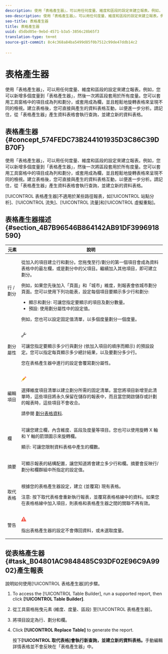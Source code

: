 ```yaml
---
description: 使用「表格產生器」，可以用任何度量、維度和區段的設定來建立報表。例如，您可以新增多個度量到「表格產生器」，然後一次將區段套用於所有度量。您可以套用工具窗格中的項目成為列和劃分，或套用成為欄，並且輕鬆地旋轉表格來呈現不同的檢視。建立表格後，您可直接與產生的資料表格互動，以便進一步分析。請記住，從「表格產生器」產生資料表格會執行查詢，並建立新的資料表格。
seo-description: 使用「表格產生器」，可以用任何度量、維度和區段的設定來建立報表。例如，您可以新增多個度量到「表格產生器」，然後一次將區段套用於所有度量。您可以套用工具窗格中的項目成為列和劃分，或套用成為欄，並且輕鬆地旋轉表格來呈現不同的檢視。建立表格後，您可直接與產生的資料表格互動，以便進一步分析。請記住，從「表格產生器」產生資料表格會執行查詢，並建立新的資料表格。
seo-title: 表格產生器
title: 表格產生器
uuid: d5dbd05e-9ebd-4571-b3a5-3856c28b65f3
translation-type: tm+mt
source-git-commit: 8c4c368a84ba5499d85f0b7512c99de47ddb14c2

---
```



# 表格產生器

使用「表格產生器」，可以用任何度量、維度和區段的設定來建立報表。例如，您可以新增多個度量到「表格產生器」，然後一次將區段套用於所有度量。您可以套用工具窗格中的項目成為列和劃分，或套用成為欄，並且輕鬆地旋轉表格來呈現不同的檢視。建立表格後，您可直接與產生的資料表格互動，以便進一步分析。請記住，從「表格產生器」產生資料表格會執行查詢，並建立新的資料表格。

## 表格產生器 {#concept_574FEDC73B244101935D3C86C39DB70F}

使用「表格產生器」，可以用任何度量、維度和區段的設定來建立報表。例如，您可以新增多個度量到「表格產生器」，然後一次將區段套用於所有度量。您可以套用工具窗格中的項目成為列和劃分，或套用成為欄，並且輕鬆地旋轉表格來呈現不同的檢視。建立表格後，您可直接與產生的資料表格互動，以便進一步分析。請記住，從「表格產生器」產生資料表格會執行查詢，並建立新的資料表格。

[!UICONTROL 表格產生器]不適用於某些路徑報表，如[!UICONTROL 站點分析]、[!UICONTROL 流失]、[!UICONTROL 流量]和[!UICONTROL 虛擬重點]。

## 表格產生器描述 {#section_4B7B96546B864142AB91DF3996918590}

<table id="table_C11D78E62DEF48A78B50EFB8669817BC"> 
 <thead> 
  <tr> 
   <th colname="col1" class="entry"> 元素 </th> 
   <th colname="col2" class="entry"> 說明 </th> 
  </tr> 
 </thead>
 <tbody> 
  <tr> 
   <td colname="col1"> <span class="wintitle"> 行 / 劃分</span> </td> 
   <td colname="col2"> <p>從加入的項目建立行和劃分。您拖曳至<span class="wintitle">行/劃分</span>的第一個項目會成為資料表格中的最左欄，或是劃分中的父項目。繼續加入其他項目，即可建立劃分。 </p> <p>例如，如果您先後加入「頁面」和「城市」維度，則報表會依城市劃分頁面。您可以使用下列功能表，設定每個項目要顯示多少行和劃分: </p> 
    <ul id="ul_702F215DFB814398B8F1879EDFEC103F"> 
     <li id="li_95C4DF2B33524C94BBD2E07397393300"> <span class="uicontrol"> 顯示</span>和<span class="uicontrol">劃分</span>: 可讓您指定要顯示的項目及劃分數量。 </li> 
     <li id="li_D594C7F31A094D1EA1A070B80794E006"> <span class="uicontrol">預設</span>: 使用<span class="wintitle">劃分屬性</span>中的設定值。 </li> 
    </ul> <p>例如，您也可以設定固定值清單，以多個度量劃分一個度量。 </p> </td> 
  </tr> 
  <tr> 
   <td colname="col1"> <span class="wintitle"> 劃分屬性</span> </td> 
   <td colname="col2"> <p><img placement="inline"  src="assets/Settings_Illustrative.png" id="image_C46860621CF94E88AF592B8660F28E57"> </img> </p> <p>可讓您指定要顯示多少行與劃分 (依加入項目的順序而顯示) 的預設設定。您可以指定每頁顯示多少總計結果，以及要劃分多少行。 </p> <p>您在<span class="wintitle">表格產生器</span>中進行的設定會覆寫<span class="wintitle">劃分屬性</span>。 </p> </td> 
  </tr> 
  <tr> 
   <td colname="col1"> <span class="wintitle"> 編輯項目</span> </td> 
   <td colname="col2"> <p><img  src="assets/Edit_Buttcon.png" id="image_E44BCC4B0BFF453D8564047E3DA2501A"> </img> </p> <p>選擇維度項目清單以建立劃分所需的固定清單。當您將項目新增至此清單時，這些項目將永久保留在儲存的報表中，而且當您開啟儲存或計劃的報表時，這些項目不會收合。 </p> <p>請參閱 <a href="/help/analyze/ad-hoc-analysis/c-reports-configure.md#task_29BEE0AF09DA4625B9B44BAB77D7C841"  > 劃分表格資料</a>. </p> </td> 
  </tr> 
  <tr> 
   <td colname="col1"> <span class="wintitle"> 欄</span> </td> 
   <td colname="col2"> <p>可讓您建立欄，內含維度、區段及度量等項目。您也可以使用旋轉 X 軸和 Y 軸的箭頭圖示來旋轉欄。 </p> <p> <span class="uicontrol">顯示</span>: 可讓您限制資料表格中產生的欄數。 </p> </td> 
  </tr> 
  <tr> 
   <td colname="col1"> <span class="wintitle"> 摘要</span> </td> 
   <td colname="col2"> <p>可顯示報表的結構配置，讓您知道將會建立多少行和欄。摘要會反映<span class="uicontrol">行/劃分</span>和<span class="uicontrol">欄</span>群組中所指定的設定值。 </p> </td> 
  </tr> 
  <tr> 
   <td colname="col1"> <span class="wintitle"> 取代表格</span> </td> 
   <td colname="col2"> <p>根據您的<span class="wintitle">表格產生器</span>設定，建立 (並覆寫) 現有表格。 </p> <p>注意: 按下<span class="uicontrol">取代表格</span>會重新執行報表，並覆寫表格格線中的資料。如果您在表格格線中加入項目，則表格和<span class="wintitle">表格產生器</span>之間的關聯不再有效。 </p> </td> 
  </tr> 
  <tr> 
   <td colname="col1"> 警告 </td> 
   <td colname="col2"> <p><img id="image_619E1068C6084D41853DA3DD6B85DFC9"  src="assets/AlertRed_Illustrative.png" placement="inline" /> </p> <p>指出<span class="wintitle">表格產生器</span>的設定不會傳回資料，或未選取度量。 </p> </td> 
  </tr> 
 </tbody> 
</table>

## 從表格產生器{#task_B04801AC9848485C93DF02E96C9A9902}產生報表 

說明如何使用[!UICONTROL 表格產生器]的步驟。

<!-- 

t_table_builder.xml

 -->

1. To access the [!UICONTROL Table Builder], run a supported report, then click **[!UICONTROL Table Builder]**.
1. 從工具窗格拖曳元素 (維度、度量、區段) 至[!UICONTROL 表格產生器]。
1. 將項目設定為行、劃分和欄。
1. Click **[!UICONTROL Replace Table]** to generate the report.

   按下&#x200B;**[!UICONTROL 取代表格]會執行新查詢，並建立新的資料表格。**&#x200B;手動編輯詳情表格並不會反映在「表格產生器」中。

